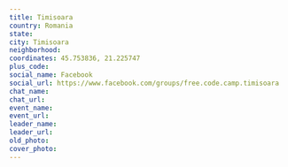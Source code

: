 ```yaml
---
title: Timisoara
country: Romania
state: 
city: Timisoara
neighborhood: 
coordinates: 45.753836, 21.225747
plus_code:
social_name: Facebook
social_url: https://www.facebook.com/groups/free.code.camp.timisoara
chat_name:
chat_url:
event_name:
event_url:
leader_name:
leader_url:
old_photo: 
cover_photo:
---
```

